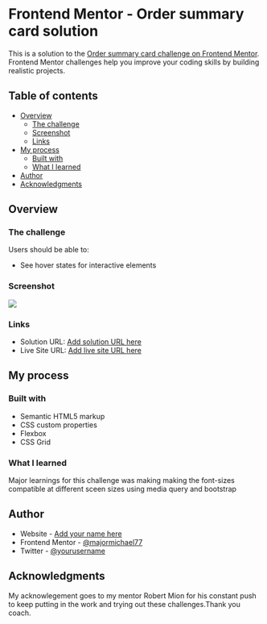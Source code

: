 # Frontend Mentor - Order summary card solution

This is a solution to the [Order summary card challenge on Frontend Mentor](https://www.frontendmentor.io/challenges/order-summary-component-QlPmajDUj). Frontend Mentor challenges help you improve your coding skills by building realistic projects. 

## Table of contents

- [Overview](#overview)
  - [The challenge](#the-challenge)
  - [Screenshot](#screenshot)
  - [Links](#links)
- [My process](#my-process)
  - [Built with](#built-with)
  - [What I learned](#what-i-learned)
- [Author](#author)
- [Acknowledgments](#acknowledgments)

## Overview

### The challenge

Users should be able to:

- See hover states for interactive elements

### Screenshot

![](images/screenshot.jpg)



### Links

- Solution URL: [Add solution URL here](https://your-solution-url.com)
- Live Site URL: [Add live site URL here](https://your-live-site-url.com)

## My process

### Built with

- Semantic HTML5 markup
- CSS custom properties
- Flexbox
- CSS Grid


### What I learned

Major learnings for this challenge was making making the font-sizes compatible at different sceen sizes using media query and bootstrap






## Author

- Website - [Add your name here](https://www.your-site.com)
- Frontend Mentor - [@majormichael77](https://www.frontendmentor.io/profile/majormichael77)
- Twitter - [@yourusername](https://www.twitter.com/yourusername)

## Acknowledgments

My acknowlegement goes to my mentor Robert Mion for his constant push to keep putting in the work  and trying out these challenges.Thank you coach.